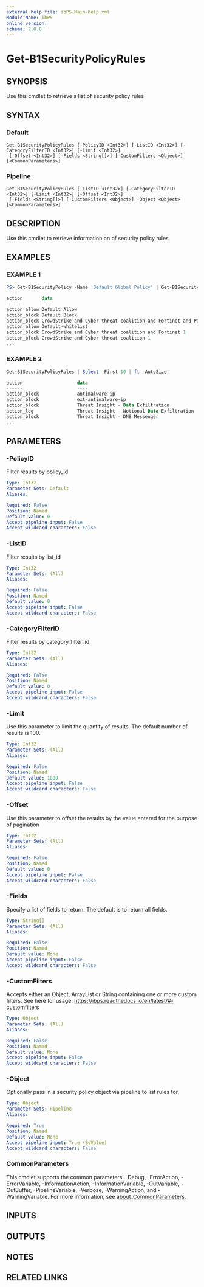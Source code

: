 ```yaml
---
external help file: ibPS-Main-help.xml
Module Name: ibPS
online version:
schema: 2.0.0
---
```


# Get-B1SecurityPolicyRules

## SYNOPSIS
Use this cmdlet to retrieve a list of security policy rules

## SYNTAX

### Default
```
Get-B1SecurityPolicyRules [-PolicyID <Int32>] [-ListID <Int32>] [-CategoryFilterID <Int32>] [-Limit <Int32>]
 [-Offset <Int32>] [-Fields <String[]>] [-CustomFilters <Object>] [<CommonParameters>]
```

### Pipeline
```
Get-B1SecurityPolicyRules [-ListID <Int32>] [-CategoryFilterID <Int32>] [-Limit <Int32>] [-Offset <Int32>]
 [-Fields <String[]>] [-CustomFilters <Object>] -Object <Object> [<CommonParameters>]
```

## DESCRIPTION
Use this cmdlet to retrieve information on of security policy rules

## EXAMPLES

### EXAMPLE 1
```powershell
PS> Get-B1SecurityPolicy -Name 'Default Global Policy' | Get-B1SecurityPolicyRules | ft -AutoSize

action       data                                                                list_id policy_id policy_name           redirect_name rule_tags            type
------       ----                                                                ------- --------- -----------           ------------- ---------            ----
action_allow Default Allow                                                        553567     56924 Default Global Policy               @{tag_scope=; tags=} custom_list
action_block Default Block                                                        756742     56924 Default Global Policy               @{tag_scope=; tags=} custom_list
action_block CrowdStrike and Cyber threat coalition and Fortinet and Palo Alto 1  423566     56924 Default Global Policy               @{tag_scope=; tags=} custom_list
action_allow Default-whitelist                                                    423567     56924 Default Global Policy               @{tag_scope=; tags=} custom_list
action_block CrowdStrike and Cyber threat coalition and Fortinet 1                522345     56924 Default Global Policy               @{tag_scope=; tags=} custom_list
action_block CrowdStrike and Cyber threat coalition 1                             253356     56924 Default Global Policy               @{tag_scope=; tags=} custom_list
...
```

### EXAMPLE 2
```powershell
Get-B1SecurityPolicyRules | Select -First 10 | ft -AutoSize

action                    data                                                                list_id policy_id policy_name           redirect_name rule_tags            type
------                    ----                                                                ------- --------- -----------           ------------- ---------            ----
action_block              antimalware-ip                                                            0    123456 corporate-policy                                         @{tag_scope=; tags=} named_feed
action_block              ext-antimalware-ip                                                        0    123456 corporate-policy                                         @{tag_scope=; tags=} named_feed
action_block              Threat Insight - Data Exfiltration                                        0    453532 iot-policy                                               @{tag_scope=; tags=} custom_list
action_log                Threat Insight - Notional Data Exfiltration                               0    453532 iot-policy                                               @{tag_scope=; tags=} custom_list
action_block              Threat Insight - DNS Messenger                                            0    453532 iot-policy                                               @{tag_scope=; tags=} custom_list
...
```

## PARAMETERS

### -PolicyID
Filter results by policy_id

```yaml
Type: Int32
Parameter Sets: Default
Aliases:

Required: False
Position: Named
Default value: 0
Accept pipeline input: False
Accept wildcard characters: False
```

### -ListID
Filter results by list_id

```yaml
Type: Int32
Parameter Sets: (All)
Aliases:

Required: False
Position: Named
Default value: 0
Accept pipeline input: False
Accept wildcard characters: False
```

### -CategoryFilterID
Filter results by category_filter_id

```yaml
Type: Int32
Parameter Sets: (All)
Aliases:

Required: False
Position: Named
Default value: 0
Accept pipeline input: False
Accept wildcard characters: False
```

### -Limit
Use this parameter to limit the quantity of results.
The default number of results is 100.

```yaml
Type: Int32
Parameter Sets: (All)
Aliases:

Required: False
Position: Named
Default value: 1000
Accept pipeline input: False
Accept wildcard characters: False
```

### -Offset
Use this parameter to offset the results by the value entered for the purpose of pagination

```yaml
Type: Int32
Parameter Sets: (All)
Aliases:

Required: False
Position: Named
Default value: 0
Accept pipeline input: False
Accept wildcard characters: False
```

### -Fields
Specify a list of fields to return.
The default is to return all fields.

```yaml
Type: String[]
Parameter Sets: (All)
Aliases:

Required: False
Position: Named
Default value: None
Accept pipeline input: False
Accept wildcard characters: False
```

### -CustomFilters
Accepts either an Object, ArrayList or String containing one or more custom filters.
See here for usage: https://ibps.readthedocs.io/en/latest/#-customfilters

```yaml
Type: Object
Parameter Sets: (All)
Aliases:

Required: False
Position: Named
Default value: None
Accept pipeline input: False
Accept wildcard characters: False
```

### -Object
Optionally pass in a security policy object via pipeline to list rules for.

```yaml
Type: Object
Parameter Sets: Pipeline
Aliases:

Required: True
Position: Named
Default value: None
Accept pipeline input: True (ByValue)
Accept wildcard characters: False
```

### CommonParameters
This cmdlet supports the common parameters: -Debug, -ErrorAction, -ErrorVariable, -InformationAction, -InformationVariable, -OutVariable, -OutBuffer, -PipelineVariable, -Verbose, -WarningAction, and -WarningVariable. For more information, see [about_CommonParameters](http://go.microsoft.com/fwlink/?LinkID=113216).

## INPUTS

## OUTPUTS

## NOTES

## RELATED LINKS
